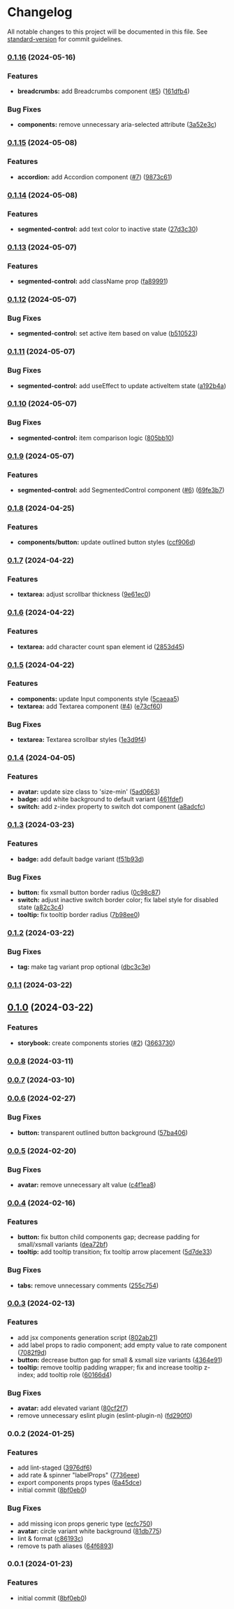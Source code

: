 # Changelog

All notable changes to this project will be documented in this file. See [standard-version](https://github.com/conventional-changelog/standard-version) for commit guidelines.

### [0.1.16](https://github.com/Tailframes/tailframes-components/compare/v0.1.15...v0.1.16) (2024-05-16)


### Features

* **breadcrumbs:** add Breadcrumbs component ([#5](https://github.com/Tailframes/tailframes-components/issues/5)) ([161dfb4](https://github.com/Tailframes/tailframes-components/commit/161dfb4a649716877d0afae5ff27a4fff81f7175))


### Bug Fixes

* **components:** remove unnecessary aria-selected attribute ([3a52e3c](https://github.com/Tailframes/tailframes-components/commit/3a52e3ccab6e1487373d551bcfb07ce30ab77117))

### [0.1.15](https://github.com/Tailframes/tailframes-components/compare/v0.1.14...v0.1.15) (2024-05-08)


### Features

* **accordion:** add Accordion component ([#7](https://github.com/Tailframes/tailframes-components/issues/7)) ([9873c61](https://github.com/Tailframes/tailframes-components/commit/9873c61289f34938a70ba9601b060ee638dd1f14))

### [0.1.14](https://github.com/Tailframes/tailframes-components/compare/v0.1.13...v0.1.14) (2024-05-08)


### Features

* **segmented-control:** add text color to inactive state ([27d3c30](https://github.com/Tailframes/tailframes-components/commit/27d3c30efc1dcd5b5ebea922f88518dc65eb122b))

### [0.1.13](https://github.com/Tailframes/tailframes-components/compare/v0.1.12...v0.1.13) (2024-05-07)


### Features

* **segmented-control:** add className prop ([fa89991](https://github.com/Tailframes/tailframes-components/commit/fa899912c0a0496cb1b584c0b5b0858f76ed9cc2))

### [0.1.12](https://github.com/Tailframes/tailframes-components/compare/v0.1.11...v0.1.12) (2024-05-07)


### Bug Fixes

* **segmented-control:** set active item based on value ([b510523](https://github.com/Tailframes/tailframes-components/commit/b510523f1eab2711f3f6940d569989130b5adf39))

### [0.1.11](https://github.com/Tailframes/tailframes-components/compare/v0.1.10...v0.1.11) (2024-05-07)


### Bug Fixes

* **segmented-control:** add useEffect to update activeItem state ([a192b4a](https://github.com/Tailframes/tailframes-components/commit/a192b4a6348441dc12828adb45a73eb1a12ccb6c))

### [0.1.10](https://github.com/Tailframes/tailframes-components/compare/v0.1.9...v0.1.10) (2024-05-07)


### Bug Fixes

* **segmented-control:** item comparison logic ([805bb10](https://github.com/Tailframes/tailframes-components/commit/805bb1085ae082a775c4b8db04f7480694ef3176))

### [0.1.9](https://github.com/Tailframes/tailframes-components/compare/v0.1.8...v0.1.9) (2024-05-07)


### Features

* **segmented-control:** add SegmentedControl component ([#6](https://github.com/Tailframes/tailframes-components/issues/6)) ([69fe3b7](https://github.com/Tailframes/tailframes-components/commit/69fe3b7392830103cb9bb30dc7f36bab494ab9f7))

### [0.1.8](https://github.com/Tailframes/tailframes-components/compare/v0.1.7...v0.1.8) (2024-04-25)


### Features

* **components/button:** update outlined button styles ([ccf906d](https://github.com/Tailframes/tailframes-components/commit/ccf906d193c9aa6694bc21331193c244383b4c70))

### [0.1.7](https://github.com/Tailframes/tailframes-components/compare/v0.1.6...v0.1.7) (2024-04-22)


### Features

* **textarea:** adjust scrollbar thickness ([9e61ec0](https://github.com/Tailframes/tailframes-components/commit/9e61ec07043ad2b26e58189feb9f068aebd9dd31))

### [0.1.6](https://github.com/Tailframes/tailframes-components/compare/v0.1.5...v0.1.6) (2024-04-22)


### Features

* **textarea:** add character count span element id ([2853d45](https://github.com/Tailframes/tailframes-components/commit/2853d451a7ec799fcfb032932f8fb9ca191add0a))

### [0.1.5](https://github.com/Tailframes/tailframes-components/compare/v0.1.4...v0.1.5) (2024-04-22)


### Features

* **components:** update Input components style ([5caeaa5](https://github.com/Tailframes/tailframes-components/commit/5caeaa5460135096c135b0bf13b0079bdce261a1))
* **textarea:** add Textarea component ([#4](https://github.com/Tailframes/tailframes-components/issues/4)) ([e73cf60](https://github.com/Tailframes/tailframes-components/commit/e73cf60bb491fbc091e0e5e72f99bec005f594d7))


### Bug Fixes

* **textarea:** Textarea scrollbar styles ([1e3d9f4](https://github.com/Tailframes/tailframes-components/commit/1e3d9f46980876d987028b4f92f0a3e7879c9b7c))

### [0.1.4](https://github.com/Tailframes/tailframes-components/compare/v0.1.3...v0.1.4) (2024-04-05)


### Features

* **avatar:** update size class to 'size-min' ([5ad0663](https://github.com/Tailframes/tailframes-components/commit/5ad066311e439ca0daef8280344cb926adcaa59d))
* **badge:** add white background to default variant ([461fdef](https://github.com/Tailframes/tailframes-components/commit/461fdef31e2b00aa4bdcea64f9aa316ef3ff61db))
* **switch:** add z-index property to switch dot component ([a8adcfc](https://github.com/Tailframes/tailframes-components/commit/a8adcfc9ea45ed71cdd277140ec10292d7a84c0c))

### [0.1.3](https://github.com/Tailframes/tailframes-components/compare/v0.1.2...v0.1.3) (2024-03-23)


### Features

* **badge:** add default badge variant ([f51b93d](https://github.com/Tailframes/tailframes-components/commit/f51b93d8a7de21ecb75ae575da17a8e0dde29f46))


### Bug Fixes

* **button:** fix xsmall button border radius ([0c98c87](https://github.com/Tailframes/tailframes-components/commit/0c98c873f5bfdba12fb39a3eb11bf2efb8b6281f))
* **switch:** adjust inactive switch border color; fix label style for disabled state ([a82c3c4](https://github.com/Tailframes/tailframes-components/commit/a82c3c4d26ecee275866dd926418c231bf2b690d))
* **tooltip:** fix tooltip border radius ([7b98ee0](https://github.com/Tailframes/tailframes-components/commit/7b98ee0692c3b942ccd44a5fde4d292a76e632a7))

### [0.1.2](https://github.com/Tailframes/tailframes-components/compare/v0.1.1...v0.1.2) (2024-03-22)


### Bug Fixes

* **tag:** make tag variant prop optional ([dbc3c3e](https://github.com/Tailframes/tailframes-components/commit/dbc3c3e838dff9d7207f205f3bc3f90899d890f7))

### [0.1.1](https://github.com/Tailframes/tailframes-components/compare/v0.1.0...v0.1.1) (2024-03-22)

## [0.1.0](https://github.com/Tailframes/tailframes-components/compare/v0.0.8...v0.1.0) (2024-03-22)


### Features

* **storybook:** create components stories ([#2](https://github.com/Tailframes/tailframes-components/issues/2)) ([3663730](https://github.com/Tailframes/tailframes-components/commit/366373063101f75b3906a3b6fd372b1d8fc7fea4))

### [0.0.8](https://github.com/Tailframes/tailframes-components/compare/v0.0.7...v0.0.8) (2024-03-11)

### [0.0.7](https://github.com/Tailframes/tailframes-components/compare/v0.0.6...v0.0.7) (2024-03-10)

### [0.0.6](https://github.com/Tailframes/tailframes-components/compare/v0.0.5...v0.0.6) (2024-02-27)


### Bug Fixes

* **button:** transparent outlined button background ([57ba406](https://github.com/Tailframes/tailframes-components/commit/57ba4069550bf150e2e8bc0a28375a4afef89909))

### [0.0.5](https://github.com/Tailframes/tailframes-components/compare/v0.0.4...v0.0.5) (2024-02-20)


### Bug Fixes

* **avatar:** remove unnecessary alt value ([c4f1ea8](https://github.com/Tailframes/tailframes-components/commit/c4f1ea8bd96b6faaa3ed289783eeabf9cf0480d7))

### [0.0.4](https://github.com/Tailframes/tailframes-components/compare/v0.0.3...v0.0.4) (2024-02-16)


### Features

* **button:** fix button child components gap; decrease padding for small/xsmall variants ([dea72bf](https://github.com/Tailframes/tailframes-components/commit/dea72bf94fca5b5a1d5a2f3b088f9b53c6b64a8a))
* **tooltip:** add tooltip transition; fix tooltip arrow placement ([5d7de33](https://github.com/Tailframes/tailframes-components/commit/5d7de3303c31b335a5e4d14cd96b16469ffc046d))


### Bug Fixes

* **tabs:** remove unnecessary comments ([255c754](https://github.com/Tailframes/tailframes-components/commit/255c754faf593014cd4a121b8713a003c4d8ba0b))

### [0.0.3](https://github.com/Tailframes/tailframes-components/compare/v0.0.2...v0.0.3) (2024-02-13)


### Features

* add jsx components generation script ([802ab21](https://github.com/Tailframes/tailframes-components/commit/802ab2142635ba4d578f0b5efd5758922671fd51))
* add label props to radio component; add empty value to rate component ([7082f9d](https://github.com/Tailframes/tailframes-components/commit/7082f9df215b23937b620847ec840b054f03ea4c))
* **button:** decrease button gap for small & xsmall size variants ([4364e91](https://github.com/Tailframes/tailframes-components/commit/4364e913801ffc48d3062e781f8e954799033250))
* **tooltip:** remove tooltip padding wrapper; fix and increase tooltip z-index; add tooltip role ([60166d4](https://github.com/Tailframes/tailframes-components/commit/60166d498e00a1003faba4ab386bf454f35f55f1))


### Bug Fixes

* **avatar:** add elevated variant ([80cf2f7](https://github.com/Tailframes/tailframes-components/commit/80cf2f78e91ea8c203e4413d88fe9892a5a256ee))
* remove unnecessary eslint plugin (eslint-plugin-n) ([fd290f0](https://github.com/Tailframes/tailframes-components/commit/fd290f0175c834cf13117c93928b740fd24e7b26))

### 0.0.2 (2024-01-25)


### Features

* add lint-staged ([3976df6](https://github.com/Tailframes/tailframes-components/commit/3976df6f0097b2049f6ce71b12a7bcfcde8199e6))
* add rate & spinner "labelProps" ([7736eee](https://github.com/Tailframes/tailframes-components/commit/7736eeeed423278871816b3884a2f6876f7411b6))
* export components props types ([6a45dce](https://github.com/Tailframes/tailframes-components/commit/6a45dcec07920f9bd6434c8132819ae0edb22cb0))
* initial commit ([8bf0eb0](https://github.com/Tailframes/tailframes-components/commit/8bf0eb0b2ec31dbf82fcf2b88b5c8d7e2e9e393c))


### Bug Fixes

* add missing icon props generic type ([ecfc750](https://github.com/Tailframes/tailframes-components/commit/ecfc7508ad11cf2329fc750e18282d3e4dc7cd67))
* **avatar:** circle variant white background ([81db775](https://github.com/Tailframes/tailframes-components/commit/81db775fc77cd3cf3ac27e81d3eb0d4b78367532))
* lint & format ([c86193c](https://github.com/Tailframes/tailframes-components/commit/c86193cae55114e5429bb6df10a14b210a519be1))
* remove ts path aliases ([64f6893](https://github.com/Tailframes/tailframes-components/commit/64f6893cdaf5bd2c60a1e0b16ffad28508cd907f))

### 0.0.1 (2024-01-23)


### Features

* initial commit ([8bf0eb0](https://github.com/Tailframes/tailframes-components/commit/8bf0eb0b2ec31dbf82fcf2b88b5c8d7e2e9e393c))
